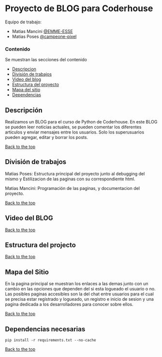 # Proyecto de BLOG para Coderhouse

Equipo de trabajo:

* Matias Mancini
[@EMME-ESSE](https://github.com/EMME-ESSE)
* Matias Poses 
[@campeone-pixel](https://github.com/campeone-pixel)


### Contenido
Se muestran las secciones del contenido

- [Descripcion](#descripcion)
- [División de trabajos](#división-de-trabajos)
- [Video del blog](#Video-del-blog)
- [Estructura del proyecto](#Estructura-del-proyecto)
- [Mapa del sitio](#Mapa-del-sitio)
- [Dependencias](#dependencias-necesarias)


## Descripción

Realizamos un BLOG para el curso de Python de Coderhouse. En este BLOG se pueden leer noticias actuales, se pueden comentar los diferentes articulos y enviar mensajes entre los usuarios. Solo los superusuarios pueden agregar, editar y borrar los posts.

[Back to the top](#proyecto-de-blog-para-coderhouse)

## División de trabajos

Matias Poses: Estructura principal del proyecto junto al debugging del mismo y Estilizacion de  las paginas con su correspondiente html.

Matias Mancini: Programación de las paginas, y documentacion del proyecto.

[Back to the top](#proyecto-de-blog-para-coderhouse)

## Video del BLOG

[Back to the top](#proyecto-de-blog-para-coderhouse)
## Estructura del projecto
[Back to the top](#proyecto-de-blog-para-coderhouse)

## Mapa del Sitio

En la pagina principal se muestran los enlaces a las demas junto con un cambio en las opciones que dependen del si esta logueado el usuario o no.
Las posibles paginas accesibles son la del chat entre usuarios para el cual se precisa estar registrado y logueado, un registro e inicio de sesion y una pagina dedicada a los desarrolladores para conocer sobre ellos.

[Back to the top](#proyecto-de-blog-para-coderhouse)

## Dependencias necesarias
````
pip install -r requirements.txt --no-cache
````

[Back to the top](#proyecto-de-blog-para-coderhouse)
##  
